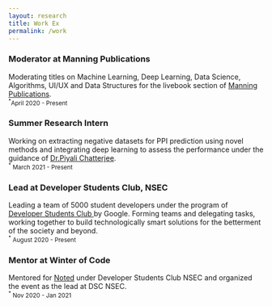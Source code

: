 ```yaml
---
layout: research
title: Work Ex
permalink: /work
---
```


<!-- Write the Post page here -->
<div class="main">
<div class="post-wrap archive">
    <h3>Moderator at Manning Publications</h3>
    <article class="archive-item">
       Moderating titles on Machine Learning, Deep Learning, Data Science, Algorithms, UI/UX and Data Structures for the livebook section of <a href="http://livebook.manning.com/">Manning Publications</a>.<br>
       <small><sup>*</sup>April 2020 - Present</small>
    </article>
    <h3>Summer Research Intern</h3>
    <article class="archive-item">
       Working on extracting negative datasets for PPI prediction using novel methods and integrating deep learning to assess the performance under the guidance of <a href="https://scholar.google.co.in/citations?user=EKEsIu0AAAAJ&hl=en">Dr.Piyali Chatterjee</a>.<br>
       <small><sup>*</sup> March 2021 - Present</small>
    </article>
    <h3>Lead at Developer Students Club, NSEC</h3>
    <article class="archive-item">
        Leading a team of 5000 student developers under the program of <a href="https://dsc.community.dev/netaji-subhash-engineering-college/">Developer Students Club </a>by Google. Forming teams and delegating tasks, working together to build technologically smart solutions for the betterment of the society and beyond. <br>
       <small><sup>*</sup> August 2020 - Present</small>
    </article>
    <h3>Mentor at Winter of Code</h3>
    <article class="archive-item">
       Mentored for <a href="https://winterofcode.com/organisation/dsc-nsec">Noted</a> under Developer Students Club NSEC and organized the event as the lead at DSC NSEC.<br>
       <small><sup>*</sup> Nov 2020 - Jan 2021</small>
    </article>
</div>
</div>

